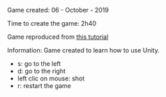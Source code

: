 Game created: 06 - October - 2019

Time to create the game: 2h40

Game reproduced from [this tutorial](https://www.youtube.com/watch?v=cnfwNzpoIlA)

Information: Game created to learn how to use Unity.

- s: go to the left
- d: go to the right
- left clic on mouse: shot
- r: restart the game
